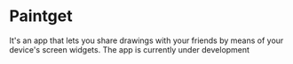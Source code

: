# Paintget
It's an app that lets you share drawings with your friends by means of your device's screen widgets. The app is currently under development
